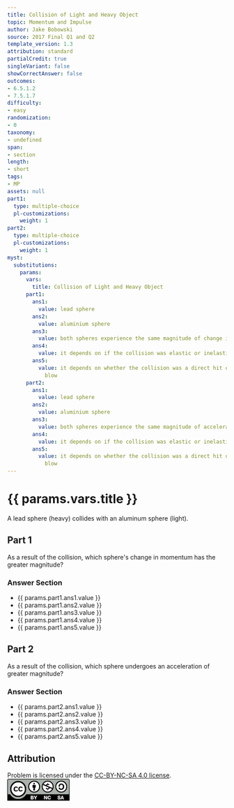 ```yaml
---
title: Collision of Light and Heavy Object
topic: Momentum and Impulse
author: Jake Bobowski
source: 2017 Final Q1 and Q2
template_version: 1.3
attribution: standard
partialCredit: true
singleVariant: false
showCorrectAnswer: false
outcomes:
- 6.5.1.2
- 7.5.1.7
difficulty:
- easy
randomization:
- 0
taxonomy:
- undefined
span:
- section
length:
- short
tags:
- MP
assets: null
part1:
  type: multiple-choice
  pl-customizations:
    weight: 1
part2:
  type: multiple-choice
  pl-customizations:
    weight: 1
myst:
  substitutions:
    params:
      vars:
        title: Collision of Light and Heavy Object
      part1:
        ans1:
          value: lead sphere
        ans2:
          value: aluminium sphere
        ans3:
          value: both spheres experience the same magnitude of change in momentum
        ans4:
          value: it depends on if the collision was elastic or inelastic
        ans5:
          value: it depends on whether the collision was a direct hit or a glancing
            blow
      part2:
        ans1:
          value: lead sphere
        ans2:
          value: aluminium sphere
        ans3:
          value: both spheres experience the same magnitude of acceleration
        ans4:
          value: it depends on if the collision was elastic or inelastic
        ans5:
          value: it depends on whether the collision was a direct hit or a glancing
            blow
---
```

# {{ params.vars.title }}
A lead sphere (heavy) collides with an aluminum sphere (light).

## Part 1

As a result of the collision, which sphere's change in momentum has the greater magnitude?

### Answer Section

- {{ params.part1.ans1.value }}
- {{ params.part1.ans2.value }}
- {{ params.part1.ans3.value }}
- {{ params.part1.ans4.value }}
- {{ params.part1.ans5.value }}

## Part 2

As a result of the collision, which sphere undergoes an acceleration of greater magnitude?

### Answer Section

- {{ params.part2.ans1.value }}
- {{ params.part2.ans2.value }}
- {{ params.part2.ans3.value }}
- {{ params.part2.ans4.value }}
- {{ params.part2.ans5.value }}

## Attribution

Problem is licensed under the [CC-BY-NC-SA 4.0 license](https://creativecommons.org/licenses/by-nc-sa/4.0/).<br> ![The Creative Commons 4.0 license requiring attribution-BY, non-commercial-NC, and share-alike-SA license.](https://raw.githubusercontent.com/firasm/bits/master/by-nc-sa.png)